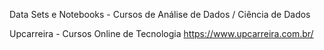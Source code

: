 
Data Sets e Notebooks - Cursos de Análise de Dados / Ciência de Dados 

Upcarreira - Cursos Online de Tecnologia
https://www.upcarreira.com.br/
